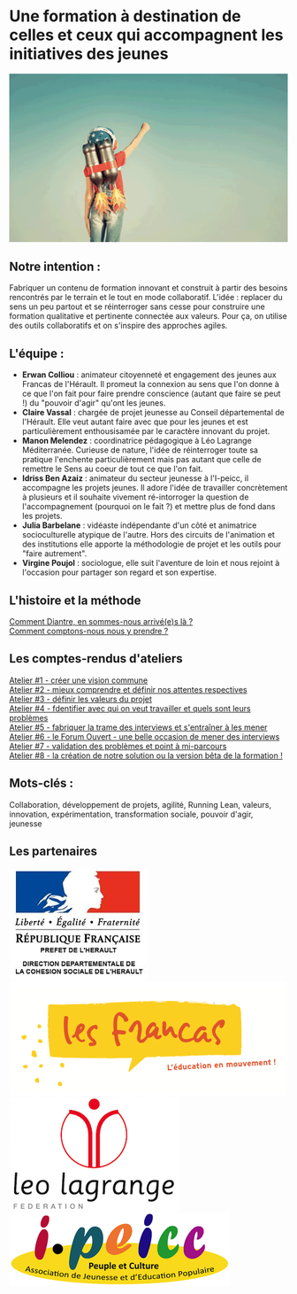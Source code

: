 # Une formation à destination de celles et ceux qui accompagnent les initiatives des jeunes
![mascotte](https://github.com/formationdeformateurs/documentation/blob/master/medias/mascotte.png)



## Notre intention :
Fabriquer un contenu de formation innovant et construit à partir des besoins rencontrés par le terrain et le tout en mode collaboratif. L'idée : replacer du sens un peu partout et se réinterroger sans cesse pour construire une formation qualitative et pertinente connectée aux valeurs. Pour ça, on utilise des outils collaboratifs et on s'inspire des approches agiles.

## L'équipe :
- **Erwan Colliou** : animateur citoyenneté et engagement des jeunes aux Francas de l'Hérault. Il promeut la connexion au sens que l'on donne à ce que l'on fait pour faire prendre conscience (autant que faire se peut !) du "pouvoir d'agir" qu'ont les jeunes.
- **Claire Vassal** : chargée de projet jeunesse au Conseil départemental de l'Hérault. Elle veut autant faire avec que pour les jeunes et est particulièrement enthousisamée par le caractère innovant du projet.
- **Manon Melendez** : coordinatrice pédagogique à Léo Lagrange Méditerranée. Curieuse de nature, l'idée de réinterroger toute sa pratique l'enchente particulièrement mais pas autant que celle de remettre le Sens au coeur de tout ce que l'on fait.
- **Idriss Ben Azaiz** : animateur du secteur jeunesse à l'I-peicc, il accompagne les projets jeunes. Il adore l'idée de travailler concrètement à plusieurs et il souhaite vivement ré-intorroger la question de l'accompagnement (pourquoi on le fait ?) et mettre plus de fond dans les projets. 
- **Julia Barbelane** : vidéaste indépendante d'un côté et animatrice socioculturelle atypique de l'autre. Hors des circuits de l'animation et des institutions elle apporte la méthodologie de projet et les outils pour "faire autrement".
- **Virgine Poujol** : sociologue, elle suit l'aventure de loin et nous rejoint à l'occasion pour partager son regard et son expertise.

## L'histoire et la méthode
[Comment Diantre, en sommes-nous arrivé(e)s là ?](https://github.com/formationdeformateurs/documentation/blob/master/Comment%20diantre%20en%20sommes-nous%20arriv%C3%A9s%20%C3%A0%20cr%C3%A9er%20ce%20projet%20%3F.md)  
[Comment comptons-nous nous y prendre ?](https://github.com/formationdeformateurs/documentation/blob/master/D%C3%A9roul%C3%A9%20de%20la%20m%C3%A9thode%20de%20cr%C3%A9ation%20de%20la%20formation.md)

## Les comptes-rendus d'ateliers 
[Atelier #1 - créer une vision commune](https://github.com/formationdeformateurs/documentation/blob/master/compte-rendus-ateliers/atelier-1.md)  
[Atelier #2 - mieux comprendre et définir nos attentes respectives](https://github.com/formationdeformateurs/documentation/blob/master/compte-rendus-ateliers/atelier-2.md)  
[Atelier #3 - définir les valeurs du projet](https://github.com/formationdeformateurs/documentation/blob/master/compte-rendus-ateliers/atelier-3.md)  
[Atelier #4 - fdentifier avec qui on veut travailler et quels sont leurs problèmes](https://github.com/formationdeformateurs/documentation/blob/master/compte-rendus-ateliers/atelier-4.md)  
[Atelier #5 - fabriquer la trame des interviews et s'entraîner à les mener](https://github.com/formationdeformateurs/documentation/blob/master/compte-rendus-ateliers/atelier-5.md)  
[Atelier #6 - le Forum Ouvert - une belle occasion de mener des interviews](https://github.com/formationdeformateurs/documentation/blob/master/compte-rendus-ateliers/atelier-6.md)  
[Atelier #7 - validation des problèmes et point à mi-parcours](https://github.com/formationdeformateurs/documentation/blob/master/compte-rendus-ateliers/atelier-7.md)  
[Atelier #8 - la création de notre solution ou la version bêta de la formation !](https://github.com/formationdeformateurs/documentation/blob/master/compte-rendus-ateliers/atelier-8.md)  

## Mots-clés : 
Collaboration, développement de projets, agilité, Running Lean, valeurs, innovation, expérimentation, transformation sociale, pouvoir d'agir, jeunesse

## Les partenaires
![DDCS](https://github.com/formationdeformateurs/documentation/blob/master/medias/logos/logo-ddcs-34.jpg)
![Francas](https://github.com/formationdeformateurs/documentation/blob/master/medias/logos/logo-francas.png)
![Léo Lagrange](https://github.com/formationdeformateurs/documentation/blob/master/medias/logos/logo-leo-lagrange.png)
![Ipeicc](https://github.com/formationdeformateurs/documentation/blob/master/medias/logos/logo-ipeicc.png)
